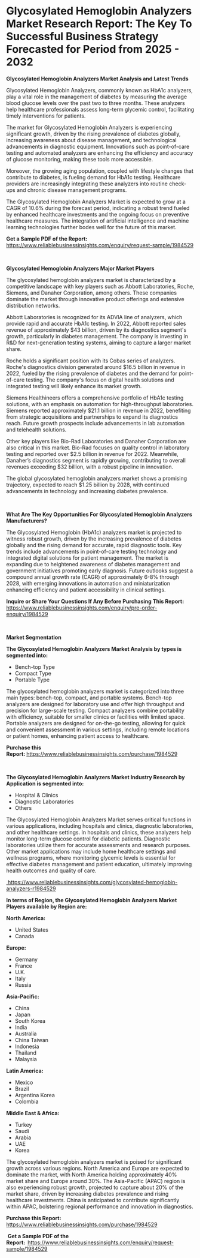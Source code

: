 <p><h1>Glycosylated Hemoglobin Analyzers Market Research Report: The Key To Successful Business Strategy Forecasted for Period from 2025 - 2032</h1></p><p><strong>Glycosylated Hemoglobin Analyzers Market Analysis and Latest Trends</strong></p>
<p><p>Glycosylated Hemoglobin Analyzers, commonly known as HbA1c analyzers, play a vital role in the management of diabetes by measuring the average blood glucose levels over the past two to three months. These analyzers help healthcare professionals assess long-term glycemic control, facilitating timely interventions for patients.</p><p>The market for Glycosylated Hemoglobin Analyzers is experiencing significant growth, driven by the rising prevalence of diabetes globally, increasing awareness about disease management, and technological advancements in diagnostic equipment. Innovations such as point-of-care testing and automated analyzers are enhancing the efficiency and accuracy of glucose monitoring, making these tools more accessible.</p><p>Moreover, the growing aging population, coupled with lifestyle changes that contribute to diabetes, is fueling demand for HbA1c testing. Healthcare providers are increasingly integrating these analyzers into routine check-ups and chronic disease management programs. </p><p>The Glycosylated Hemoglobin Analyzers Market is expected to grow at a CAGR of 10.6% during the forecast period, indicating a robust trend fueled by enhanced healthcare investments and the ongoing focus on preventive healthcare measures. The integration of artificial intelligence and machine learning technologies further bodes well for the future of this market.</p></p>
<p><strong>Get a Sample PDF of the Report:&nbsp;</strong> <a href="https://www.reliablebusinessinsights.com/enquiry/request-sample/1984529?utm_campaign=3049&utm_medium=2&utm_source=Github&utm_content=ia&utm_term=16042025&utm_id=glycosylated-hemoglobin-analyzers">https://www.reliablebusinessinsights.com/enquiry/request-sample/1984529</a></p>
<p>&nbsp;</p>
<p><strong>Glycosylated Hemoglobin Analyzers Major Market Players</strong></p>
<p><p>The glycosylated hemoglobin analyzers market is characterized by a competitive landscape with key players such as Abbott Laboratories, Roche, Siemens, and Danaher Corporation, among others. These companies dominate the market through innovative product offerings and extensive distribution networks.</p><p>Abbott Laboratories is recognized for its ADVIA line of analyzers, which provide rapid and accurate HbA1c testing. In 2022, Abbott reported sales revenue of approximately $43 billion, driven by its diagnostics segment's growth, particularly in diabetes management. The company is investing in R&D for next-generation testing systems, aiming to capture a larger market share.</p><p>Roche holds a significant position with its Cobas series of analyzers. Roche's diagnostics division generated around $16.5 billion in revenue in 2022, fueled by the rising prevalence of diabetes and the demand for point-of-care testing. The company's focus on digital health solutions and integrated testing will likely enhance its market growth.</p><p>Siemens Healthineers offers a comprehensive portfolio of HbA1c testing solutions, with an emphasis on automation for high-throughput laboratories. Siemens reported approximately $21.1 billion in revenue in 2022, benefiting from strategic acquisitions and partnerships to expand its diagnostics reach. Future growth prospects include advancements in lab automation and telehealth solutions.</p><p>Other key players like Bio-Rad Laboratories and Danaher Corporation are also critical in this market. Bio-Rad focuses on quality control in laboratory testing and reported over $2.5 billion in revenue for 2022. Meanwhile, Danaher’s diagnostics segment is rapidly growing, contributing to overall revenues exceeding $32 billion, with a robust pipeline in innovation.</p><p>The global glycosylated hemoglobin analyzers market shows a promising trajectory, expected to reach $1.25 billion by 2028, with continued advancements in technology and increasing diabetes prevalence.</p></p>
<p>&nbsp;</p>
<p><strong>What Are The Key Opportunities For Glycosylated Hemoglobin Analyzers Manufacturers?</strong></p>
<p><p>The Glycosylated Hemoglobin (HbA1c) analyzers market is projected to witness robust growth, driven by the increasing prevalence of diabetes globally and the rising demand for accurate, rapid diagnostic tools. Key trends include advancements in point-of-care testing technology and integrated digital solutions for patient management. The market is expanding due to heightened awareness of diabetes management and government initiatives promoting early diagnosis. Future outlooks suggest a compound annual growth rate (CAGR) of approximately 6-8% through 2028, with emerging innovations in automation and miniaturization enhancing efficiency and patient accessibility in clinical settings.</p></p>
<p><strong>Inquire or Share Your Questions If Any Before Purchasing This Report:</strong> <a href="https://www.reliablebusinessinsights.com/enquiry/pre-order-enquiry/1984529?utm_campaign=3049&utm_medium=2&utm_source=Github&utm_content=ia&utm_term=16042025&utm_id=glycosylated-hemoglobin-analyzers">https://www.reliablebusinessinsights.com/enquiry/pre-order-enquiry/1984529</a></p>
<p>&nbsp;</p>
<p><strong>Market Segmentation</strong></p>
<p><strong>The Glycosylated Hemoglobin Analyzers Market Analysis by types is segmented into:</strong></p>
<p><ul><li>Bench-top Type</li><li>Compact Type</li><li>Portable Type</li></ul></p>
<p><p>The glycosylated hemoglobin analyzers market is categorized into three main types: bench-top, compact, and portable systems. Bench-top analyzers are designed for laboratory use and offer high throughput and precision for large-scale testing. Compact analyzers combine portability with efficiency, suitable for smaller clinics or facilities with limited space. Portable analyzers are designed for on-the-go testing, allowing for quick and convenient assessment in various settings, including remote locations or patient homes, enhancing patient access to healthcare.</p></p>
<p><strong>Purchase this Report:&nbsp;</strong><a href="https://www.reliablebusinessinsights.com/purchase/1984529?utm_campaign=3049&utm_medium=2&utm_source=Github&utm_content=ia&utm_term=16042025&utm_id=glycosylated-hemoglobin-analyzers">https://www.reliablebusinessinsights.com/purchase/1984529</a></p>
<p>&nbsp;</p>
<p><strong>The Glycosylated Hemoglobin Analyzers Market Industry Research by Application is segmented into:</strong></p>
<p><ul><li>Hospital & Clinics</li><li>Diagnostic Laboratories</li><li>Others</li></ul></p>
<p><p>The Glycosylated Hemoglobin Analyzers Market serves critical functions in various applications, including hospitals and clinics, diagnostic laboratories, and other healthcare settings. In hospitals and clinics, these analyzers help monitor long-term glucose control for diabetic patients. Diagnostic laboratories utilize them for accurate assessments and research purposes. Other market applications may include home healthcare settings and wellness programs, where monitoring glycemic levels is essential for effective diabetes management and patient education, ultimately improving health outcomes and quality of care.</p></p>
<p><a href="https://www.reliablebusinessinsights.com/glycosylated-hemoglobin-analyzers-r1984529?utm_campaign=3049&utm_medium=2&utm_source=Github&utm_content=ia&utm_term=16042025&utm_id=glycosylated-hemoglobin-analyzers">&nbsp;https://www.reliablebusinessinsights.com/glycosylated-hemoglobin-analyzers-r1984529</a></p>
<p><strong>In terms of Region, the Glycosylated Hemoglobin Analyzers Market Players available by Region are:</strong></p>
<p>
    <p> <strong> North America: </strong>
        <ul>
            <li>United States</li>
            <li>Canada</li>
        </ul>
        </p> 
    <p> <strong> Europe: </strong>
        <ul>
            <li>Germany</li>
            <li>France</li>
            <li>U.K.</li>
            <li>Italy</li>
            <li>Russia</li>
        </ul>
        </p> 
    <p> <strong> Asia-Pacific: </strong>
        <ul>
            <li>China</li>
            <li>Japan</li>
            <li>South Korea</li>
            <li>India</li>
            <li>Australia</li>
            <li>China Taiwan</li>
            <li>Indonesia</li>
            <li>Thailand</li>
            <li>Malaysia</li>
        </ul>
        </p> 
    <p> <strong> Latin America: </strong>
        <ul>
            <li>Mexico</li>
            <li>Brazil</li>
            <li>Argentina Korea</li>
            <li>Colombia</li>
        </ul>
        </p> 
    <p> <strong> Middle East & Africa: </strong>
        <ul>
            <li>Turkey</li>
            <li>Saudi</li>
            <li>Arabia</li>
            <li>UAE</li>
            <li>Korea</li>
        </ul>
    </p>
    </p>
<p><p>The glycosylated hemoglobin analyzers market is poised for significant growth across various regions. North America and Europe are expected to dominate the market, with North America holding approximately 40% market share and Europe around 30%. The Asia-Pacific (APAC) region is also experiencing robust growth, projected to capture about 20% of the market share, driven by increasing diabetes prevalence and rising healthcare investments. China is anticipated to contribute significantly within APAC, bolstering regional performance and innovation in diagnostics.</p></p>
<p><strong>Purchase this Report: </strong><a href="https://www.reliablebusinessinsights.com/purchase/1984529?utm_campaign=3049&utm_medium=2&utm_source=Github&utm_content=ia&utm_term=16042025&utm_id=glycosylated-hemoglobin-analyzers">https://www.reliablebusinessinsights.com/purchase/1984529</a></p>
<p>&nbsp;<strong>Get a Sample PDF of the Report:&nbsp;&nbsp;</strong><a href="https://www.reliablebusinessinsights.com/enquiry/request-sample/1984529?utm_campaign=3049&utm_medium=2&utm_source=Github&utm_content=ia&utm_term=16042025&utm_id=glycosylated-hemoglobin-analyzers">https://www.reliablebusinessinsights.com/enquiry/request-sample/1984529</a></p>
<p><strong></strong></p>
<p><p></p><p></p><p></p></p>